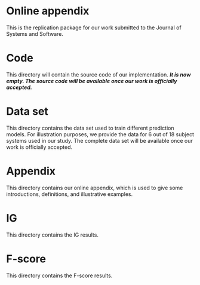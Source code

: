 # Online appendix
This is the replication package for our work submitted to the Journal of Systems and Software.

# Code
This directory will contain the source code of our implementation. ***It is now empty. The source code will be available once our work is officially accepted.***

# Data set
This directory contains the data set used to train different prediction models. For illustration purposes, we provide the data for 6 out of 18 subject systems used in our study. The complete data set will be available once our work is officially accepted.

# Appendix
This directory contains our online appendix, which is used to give some introductions, definitions, and illustrative examples.

# IG 
This directory contains the IG results.

# F-score
This directory contains the F-score results.
